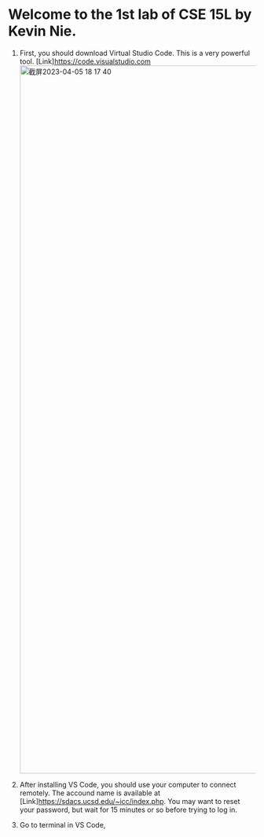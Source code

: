 # Welcome to the 1st lab of CSE 15L by Kevin Nie.

1. First, you should download Virtual Studio Code. This is a very powerful tool.
   [Link]https://code.visualstudio.com
   <img width="1440" alt="截屏2023-04-05 18 17 40" src="https://user-images.githubusercontent.com/122497019/230248440-e89b5c99-61c1-4b3e-8df8-51cf9bb971ae.png">

2. After installing VS Code, you should use your computer to connect remotely. The accound name is available at [Link]https://sdacs.ucsd.edu/~icc/index.php. You may want to reset your password, but wait for 15 minutes or so before trying to log in.
3. Go to terminal in VS Code, 
